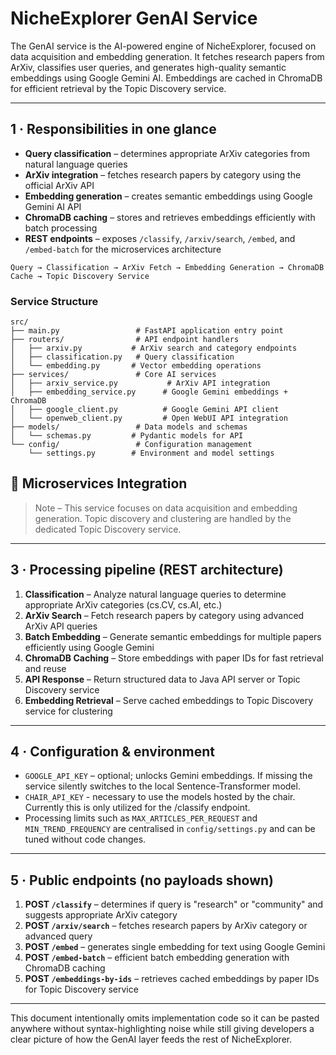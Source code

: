 # NicheExplorer GenAI Service

The GenAI service is the AI-powered engine of NicheExplorer, focused on data acquisition and embedding generation. It fetches research papers from ArXiv, classifies user queries, and generates high-quality semantic embeddings using Google Gemini AI. Embeddings are cached in ChromaDB for efficient retrieval by the Topic Discovery service.

---

## 1 · Responsibilities in one glance
* **Query classification** – determines appropriate ArXiv categories from natural language queries
* **ArXiv integration** – fetches research papers by category using the official ArXiv API
* **Embedding generation** – creates semantic embeddings using Google Gemini AI API
* **ChromaDB caching** – stores and retrieves embeddings efficiently with batch processing
* **REST endpoints** – exposes `/classify`, `/arxiv/search`, `/embed`, and `/embed-batch` for the microservices architecture

```
Query → Classification → ArXiv Fetch → Embedding Generation → ChromaDB Cache → Topic Discovery Service
```

### **Service Structure**
```
src/
├── main.py                 # FastAPI application entry point
├── routers/                # API endpoint handlers
│   ├── arxiv.py           # ArXiv search and category endpoints
│   ├── classification.py   # Query classification
│   └── embedding.py       # Vector embedding operations
├── services/               # Core AI services
│   ├── arxiv_service.py           # ArXiv API integration
│   ├── embedding_service.py      # Google Gemini embeddings + ChromaDB
│   ├── google_client.py          # Google Gemini API client
│   └── openweb_client.py         # Open WebUI API integration
├── models/                 # Data models and schemas
│   └── schemas.py         # Pydantic models for API
└── config/                 # Configuration management
    └── settings.py        # Environment and model settings
```

## 🔄 Microservices Integration

> Note – This service focuses on data acquisition and embedding generation. Topic discovery and clustering are handled by the dedicated Topic Discovery service.

---

## 3 · Processing pipeline (REST architecture)
1. **Classification** – Analyze natural language queries to determine appropriate ArXiv categories (cs.CV, cs.AI, etc.)
2. **ArXiv Search** – Fetch research papers by category using advanced ArXiv API queries
3. **Batch Embedding** – Generate semantic embeddings for multiple papers efficiently using Google Gemini
4. **ChromaDB Caching** – Store embeddings with paper IDs for fast retrieval and reuse
5. **API Response** – Return structured data to Java API server or Topic Discovery service
6. **Embedding Retrieval** – Serve cached embeddings to Topic Discovery service for clustering

---

## 4 · Configuration & environment
* `GOOGLE_API_KEY` – optional; unlocks Gemini embeddings.  If missing the service silently switches to the local Sentence-Transformer model.
* `CHAIR_API_KEY` - necessary to use the models hosted by the chair. Currently this is only utilized for the /classify endpoint.
* Processing limits such as `MAX_ARTICLES_PER_REQUEST` and `MIN_TREND_FREQUENCY` are centralised in `config/settings.py` and can be tuned without code changes.

---

## 5 · Public endpoints (no payloads shown)
1. **POST `/classify`** – determines if query is "research" or "community" and suggests appropriate ArXiv category
2. **POST `/arxiv/search`** – fetches research papers by ArXiv category or advanced query
3. **POST `/embed`** – generates single embedding for text using Google Gemini
4. **POST `/embed-batch`** – efficient batch embedding generation with ChromaDB caching
5. **POST `/embeddings-by-ids`** – retrieves cached embeddings by paper IDs for Topic Discovery service

---

This document intentionally omits implementation code so it can be pasted anywhere without syntax-highlighting noise while still giving developers a clear picture of how the GenAI layer feeds the rest of NicheExplorer. 